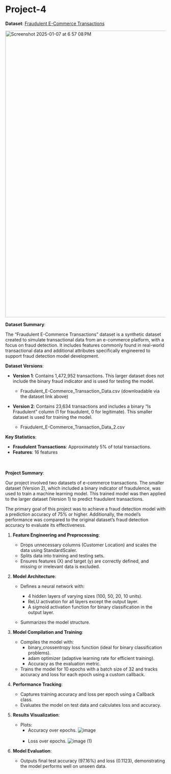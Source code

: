 # Project-4

**Dataset**: [Fraudulent E-Commerce Transactions](https://www.kaggle.com/datasets/shriyashjagtap/fraudulent-e-commerce-transactions/data?select=Fraudulent_E-Commerce_Transaction_Data_2.csv)

<img width="900" alt="Screenshot 2025-01-07 at 6 57 08 PM" src="https://github.com/user-attachments/assets/2d8d92db-8e6c-4c9d-a1ec-3fa11f05d7e7" />

**Dataset Summary**:

The “Fraudulent E-Commerce Transactions” dataset is a synthetic dataset created to simulate transactional data from an e-commerce platform, with a focus on fraud detection. It includes features commonly found in real-world transactional data and additional attributes specifically engineered to support fraud detection model development.

  **Dataset Versions**:

  - **Version 1**: Contains 1,472,952 transactions. This larger dataset does not include the binary fraud indicator and is used for testing the model.
    - Fraudulent_E-Commerce_Transaction_Data.csv (downloadable via the dataset link above)
      
  - **Version 2**: Contains 23,634 transactions and includes a binary “Is Fraudulent” column (1 for fraudulent, 0 for legitimate). This smaller dataset is used for training the model.
    - Fraudulent_E-Commerce_Transaction_Data_2.csv

  **Key Statistics**:

  - **Fraudulent Transactions**: Approximately 5% of total transactions.
  - **Features**: 16 features

<br><br>
**Project Summary**:

Our project involved two datasets of e-commerce transactions. The smaller dataset (Version 2), which included a binary indicator of fraudulence, was used to train a machine learning model. This trained model was then applied to the larger dataset (Version 1) to predict fraudulent transactions.

The primary goal of this project was to achieve a fraud detection model with a prediction accuracy of 75% or higher. Additionally, the model’s performance was compared to the original dataset’s fraud detection accuracy to evaluate its effectiveness.


 1. **Feature Engineering and Preprocessing**:
    - Drops unnecessary columns (Customer Location) and scales the data using StandardScaler.
    - Splits data into training and testing sets.
    - Ensures features (X) and target (y) are correctly defined, and missing or irrelevant data is excluded.

 2. **Model Architecture**:
    - Defines a neural network with:
       - 4 hidden layers of varying sizes (100, 50, 20, 10 units).
       - ReLU activation for all layers except the output layer.
       - A sigmoid activation function for binary classification in the output layer.

    - Summarizes the model structure.

 3. **Model Compilation and Training**:
    - Compiles the model with:
      - binary_crossentropy loss function (ideal for binary classification problems).
      - adam optimizer (adaptive learning rate for efficient training).
      - Accuracy as the evaluation metric.
    - Trains the model for 10 epochs with a batch size of 32 and tracks accuracy and loss for each epoch using a custom callback.

 4. **Performance Tracking**:
    - Captures training accuracy and loss per epoch using a Callback class.
    - Evaluates the model on test data and calculates loss and accuracy.

 5. **Results Visualization**:
    - Plots:
       - Accuracy over epochs.
         ![image](https://github.com/user-attachments/assets/2820cdbb-a895-4e03-abc9-76fdc5e599dc)
         <br><br>
       - Loss over epochs.
         ![image (1)](https://github.com/user-attachments/assets/c063ebb6-7886-4455-bea8-adce88216dc9)

     
  7. **Model Evaluation**:
     - Outputs final test accuracy (97.16%) and loss (0.1123), demonstrating the model performs well on unseen data.
